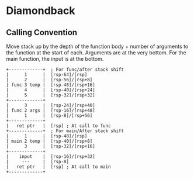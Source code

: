 # Diamondback

## Calling Convention
Move stack up by the depth of the function body + number of arguments to the function at the start of each. Arguments are at the very bottom. For the main function, the input is at the bottom.


```
+-------------+  ; For func/after stack shift
|      1      |  [rsp-64]/[rsp]
|      2      |  [rsp-56]/[rsp+8]
| func 3 temp |  [rsp-48]/[rsp+16]
|      4      |  [rsp-40]/[rsp+24]
|      5      |  [rsp-32]/[rsp+32]
+-------------+
|      3      |  [rsp-24]/[rsp+40]
| func 2 args |  [rsp-16]/[rsp+48]
|      1      |  [rsp-8]/[rsp+56]
+-------------+
|   ret ptr   |  [rsp] ; At call to func
+-------------+  ; For main/After stack shift
|      1      |  [rsp-48]/[rsp]
| main 2 temp |  [rsp-40]/[rsp+8]
|      3      |  [rsp-32]/[rsp+16]
+-------------+
|    input    |  [rsp-16]/[rsp+32]
|     ---     |  [rsp-8]
|   ret ptr   |  [rsp] ; At call to main
+-------------+
```
